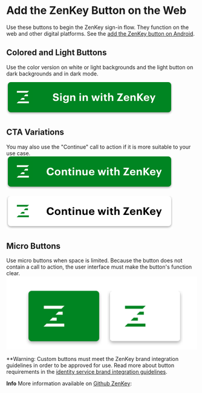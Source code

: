 # Add the ZenKey Button on the Web
Use these buttons to begin the ZenKey sign-in flow. They function on the web and other digital platforms. See the [add the ZenKey button on Android](../android/android-add-the-zenkey-button.md).
 
## Colored and Light Buttons 
Use the color version on white or light backgrounds and the light button on dark backgrounds and in dark mode.

![button-signin-green](0d9c507-button-signin-green2x.png)

## CTA Variations
You may also use the "Continue" call to action if it is more suitable to your use case.
![button-continue-green](21ced66-button-continue-green2x.png)

![button-continue-light-enabled](dd38212-button-continue-light-enabled2x.png)

## Micro Buttons
Use micro buttons when space is limited. Because the button does not contain a call to action, the user interface must make the button's function clear.
![Enabled](67327e3-Enabled.png)

**Warning: Custom buttons must meet the ZenKey brand integration guidelines in order to be approved for use. Read more about button requirements in the [identity service brand integration guidelines](https://zenkey-staging.readme.io/docs/best-practices-identity-service-brand-integration-guidelines).

**Info** More information available on [Github ZenKey](https://github.com/MyZenKey/sp-sdk-provider-integration-web):
